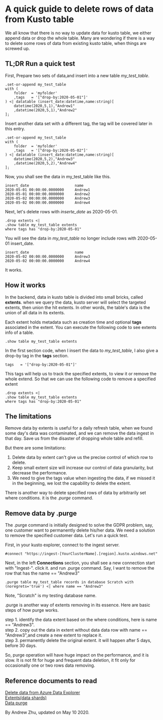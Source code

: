 # A quick guide to delete rows of data from Kusto table

We all know that there is no way to update data for kusto table, we either append data or drop the whole table. Many are wondering if there is a way to delete some rows of data from existing kusto table, when things are screwed up.  

## TL;DR Run a quick test

First, Prepare two sets of data,and insert into a new table *my_test_table*.

```kusto
.set-or-append my_test_table
with (
    folder  = 'myfolder'
    ,tags   = '["drop-by:2020-05-01"]'
) <| datatable (insert_date:datetime,name:string)[
    datetime(2020,5,1),"Andrew1"
    ,datetime(2020,5,1),"Andrew2"
];
```

Insert another data set with a different tag, the tag will be covered later in this entry.

```kusto
.set-or-append my_test_table
with (
    folder  = 'myfolder'
    ,tags   = '["drop-by:2020-05-02"]'
) <| datatable (insert_date:datetime,name:string)[
    datetime(2020,5,2),"Andrew3"
    ,datetime(2020,5,2),"Andrew4"
];
```

Now, you shall see the data in my_test_table like this. 

```console
insert_date	                    name
2020-05-01 00:00:00.0000000	    Andrew1
2020-05-01 00:00:00.0000000	    Andrew2
2020-05-02 00:00:00.0000000	    Andrew3
2020-05-02 00:00:00.0000000	    Andrew4
```

Next, let's delete rows with *inserte_date* as 2020-05-01. 

```kusto
.drop extents <| 
.show table my_test_table extents 
where tags has "drop-by:2020-05-01" 
```

You will see the data in *my_test_table* no longer include rows with 2020-05-01 insert_date. 

```console
insert_date	                    name
2020-05-02 00:00:00.0000000	    Andrew3
2020-05-02 00:00:00.0000000	    Andrew4
```

It works.

## How it works

In the backend, data in kusto table is divided into small bricks, called **extents**. when we query the data, kusto server will select the targeted extents, then union the hit extents. In other words, the table's data is the union of all data in its extents. 

Each extent holds metadata such as creation time and optional **tags** associated in the extent. You can execute the following code to see extents info of a table.

```kusto
.show table my_test_table extents
```

In the first section code, when I insert the data to *my_test_table*, I also give a drop-by tag in the **tags** section. 

```kusto
tags   = '["drop-by:2020-05-01"]'
```

This tags will help us to track the specified extents, to view it or remove the whole extend. So that we can use the following code to remove a specified extent

```kusto
.drop extents <| 
.show table my_test_table extents 
where tags has "drop-by:2020-05-01" 
```

## The limitations

Remove data by extents is useful for a daily refresh table, when we found some day's data was contaminated, and we can remove the data ingest in that day. Save us from the disaster of dropping whole table and refill. 

But there are some limitations:
1) Delete data by extent can't give us the precise control of which row to delete. 
2) Keep small extent size will increase our control of data granularity, but decrease the performance. 
3) We need to give the tags value when ingesting the data, if we missed it in the beginning, we lost the capability to delete the extent. 

There is another way to delete specified rows of data by arbitrarily set where conditions. it is the *.purge* command.

## Remove data by .purge

The .purge command is initially designed to solve the GDPR problem, say, one customer want to permanently delete his/her data. We need a solution to remove the specified customer data. Let's run a quick test. 

First, in your kusto explorer, connect to the ingest server. 

```kusto
#connect "https://ingest-[YourClusterName].[region].kusto.windows.net" 
```

Next, in the left **Connections** section, you shall see a new connection start with "Ingest-". click it. and run .purge command. Say, I want to remove the row that has the name == "Andrew3"

```kusto
.purge table my_test_table records in database Scratch with (noregrets='true') <| where name == "Andrew3"
```

Note, "Scratch" is my testing database name. 

.purge is another way of extents removing in its essence. Here are basic steps of how purge works. 

step 1. identify the data extent based on the where conditions, here is name == "Andrew3".  
step 2. copy out the data in extent without data data row with name == "Andrew3",and create a new extent to replace it.   
step 3. permanently delete the original extent. it will happen after 5 days, before 30 days.   

So, purge operation will have huge impact on the performance, and it is slow. It is not fit for huge and frequent data deletion, it fit only for occasionally one or two rows data removing. 

## Reference documents to read

[Delete data from Azure Data Explorer](https://docs.microsoft.com/en-us/azure/data-explorer/delete-data?source=docs)  
[Extents(data shards)](https://docs.microsoft.com/en-us/azure/data-explorer/kusto/management/extents-overview)  
[Data purge](https://docs.microsoft.com/en-us/azure/data-explorer/kusto/concepts/data-purge)  

By Andrew Zhu, updated on May 10 2020.  